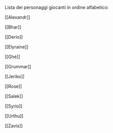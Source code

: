 Lista dei personaggi giocanti in ordine alfabetico:

[[Alexandr]]

[[Bhar]]

[[Derio]]

[[Elyraine]]

[[Ghé]]

[[Grummar]]

[[Jeriko]]

[[Rose]]

[[Salek]]

[[Syrio]]

[[Urthu]]

[[Zavis]]
